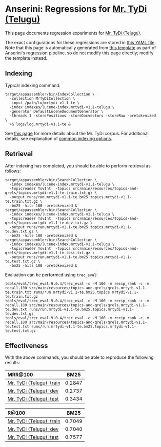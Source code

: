 # Anserini: Regressions for [Mr. TyDi (Telugu)](https://github.com/castorini/mr.tydi)

This page documents regression experiments for [Mr. TyDi (Telugu)](https://github.com/castorini/mr.tydi).

The exact configurations for these regressions are stored in [this YAML file](../src/main/resources/regression/mrtydi-v1.1-te.yaml).
Note that this page is automatically generated from [this template](../src/main/resources/docgen/templates/mrtydi-v1.1-te.template) as part of Anserini's regression pipeline, so do not modify this page directly; modify the template instead.

## Indexing

Typical indexing command:

```
target/appassembler/bin/IndexCollection \
  -collection MrTyDiCollection \
  -input /path/to/mrtydi-v1.1-te \
  -index indexes/lucene-index.mrtydi-v1.1-telugu \
  -generator DefaultLuceneDocumentGenerator \
  -threads 1 -storePositions -storeDocvectors -storeRaw -pretokenized \
  >& logs/log.mrtydi-v1.1-te &
```

See [this page](https://github.com/castorini/mr.tydi) for more details about the Mr. TyDi corpus.
For additional details, see explanation of [common indexing options](common-indexing-options.md).

## Retrieval

After indexing has completed, you should be able to perform retrieval as follows:

```
target/appassembler/bin/SearchCollection \
  -index indexes/lucene-index.mrtydi-v1.1-telugu \
  -topicreader TsvInt  -topics src/main/resources/topics-and-qrels/topics.mrtydi-v1.1-te.train.txt.gz \
  -output runs/run.mrtydi-v1.1-te.bm25.topics.mrtydi-v1.1-te.train.txt.gz \
  -bm25 -hits 100 -pretokenized &
target/appassembler/bin/SearchCollection \
  -index indexes/lucene-index.mrtydi-v1.1-telugu \
  -topicreader TsvInt  -topics src/main/resources/topics-and-qrels/topics.mrtydi-v1.1-te.dev.txt.gz \
  -output runs/run.mrtydi-v1.1-te.bm25.topics.mrtydi-v1.1-te.dev.txt.gz \
  -bm25 -hits 100 -pretokenized &
target/appassembler/bin/SearchCollection \
  -index indexes/lucene-index.mrtydi-v1.1-telugu \
  -topicreader TsvInt  -topics src/main/resources/topics-and-qrels/topics.mrtydi-v1.1-te.test.txt.gz \
  -output runs/run.mrtydi-v1.1-te.bm25.topics.mrtydi-v1.1-te.test.txt.gz \
  -bm25 -hits 100 -pretokenized &
```

Evaluation can be performed using `trec_eval`:

```
tools/eval/trec_eval.9.0.4/trec_eval -c -M 100 -m recip_rank -c -m recall.100 src/main/resources/topics-and-qrels/qrels.mrtydi-v1.1-te.train.txt runs/run.mrtydi-v1.1-te.bm25.topics.mrtydi-v1.1-te.train.txt.gz
tools/eval/trec_eval.9.0.4/trec_eval -c -M 100 -m recip_rank -c -m recall.100 src/main/resources/topics-and-qrels/qrels.mrtydi-v1.1-te.dev.txt runs/run.mrtydi-v1.1-te.bm25.topics.mrtydi-v1.1-te.dev.txt.gz
tools/eval/trec_eval.9.0.4/trec_eval -c -M 100 -m recip_rank -c -m recall.100 src/main/resources/topics-and-qrels/qrels.mrtydi-v1.1-te.test.txt runs/run.mrtydi-v1.1-te.bm25.topics.mrtydi-v1.1-te.test.txt.gz
```

## Effectiveness

With the above commands, you should be able to reproduce the following results:

MRR@100                                 | BM25      |
:---------------------------------------|-----------|
[Mr. TyDi (Telugu): train](https://github.com/castorini/mr.tydi)| 0.2847    |
[Mr. TyDi (Telugu): dev](https://github.com/castorini/mr.tydi)| 0.2737    |
[Mr. TyDi (Telugu): test](https://github.com/castorini/mr.tydi)| 0.3434    |


R@100                                   | BM25      |
:---------------------------------------|-----------|
[Mr. TyDi (Telugu): train](https://github.com/castorini/mr.tydi)| 0.7049    |
[Mr. TyDi (Telugu): dev](https://github.com/castorini/mr.tydi)| 0.7040    |
[Mr. TyDi (Telugu): test](https://github.com/castorini/mr.tydi)| 0.7577    |
